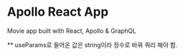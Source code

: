# Apollo React App

Movie app built with React, Apollo & GraphQL


** useParams로 들어온 값은 string이라 정수로 바꿔 쿼리 해야 함.